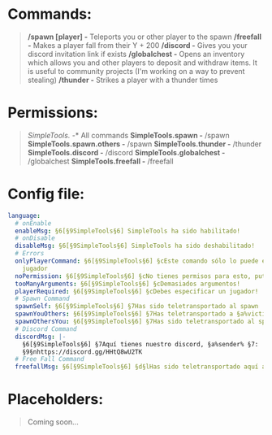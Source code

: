 # Commands:
> **/spawn [player] -** Teleports you or other player to the spawn
> **/freefall <player> -** Makes a player fall from their Y + 200
> **/discord -** Gives you your discord invitation link if exists
> **/globalchest -** Opens an inventory which allows you and other players to deposit and withdraw items. It is useful to community projects (I'm working on a way to prevent stealing)
> **/thunder <player> <times> -** Strikes a player with a thunder <times> times

# Permissions:
> **SimpleTools.* -** All commands
> **SimpleTools.spawn -** /spawn
> **SimpleTools.spawn.others -** /spawn <player>
> **SimpleTools.thunder -** /thunder <player> <times>
> **SimpleTools.discord -** /discord
> **SimpleTools.globalchest -** /globalchest
> **SimpleTools.freefall -** /freefall <player>

# Config file:
```YAML
language:
  # onEnable
  enableMsg: §6[§9SimpleTools§6] SimpleTools ha sido habilitado!
  # onDisable
  disableMsg: §6[§9SimpleTools§6] SimpleTools ha sido deshabilitado!
  # Errors
  onlyPlayerCommand: §6[§9SimpleTools§6] §cEste comando sólo lo puede ejecutar un
    jugador
  noPermission: §6[§9SimpleTools§6] §cNo tienes permisos para esto, put!
  tooManyArguments: §6[§9SimpleTools§6] §cDemasiados argumentos!
  playerRequired: §6[§9SimpleTools§6] §cDebes especificar un jugador!
  # Spawn Command
  spawnSelf: §6[§9SimpleTools§6] §7Has sido teletransportado al spawn
  spawnYouOthers: §6[§9SimpleTools§6] §7Has teletransportado a §a%victim% §7al spawn
  spawnOthersYou: §6[§9SimpleTools§6] §7Has sido teletransportado al spawn por §a%sender%
  # Discord Command
  discordMsg: |-
    §6[§9SimpleTools§6] §7Aquí tienes nuestro discord, §a%sender% §7:
    §9§nhttps://discord.gg/HHtQ8wU2TK
  # Free Fall Command
  freefallMsg: §6[§9SimpleTools§6] §d§lHas sido teletransportado aquí arriba por nuv
```

# Placeholders:
>Coming soon...
